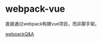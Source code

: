 # webpack-vue
直接通过webpack构建vue项目，而非脚手架。

[webpackQ&A](https://cvt41gdidxu.feishu.cn/docx/FBAqdSF4woOq7xx4G6XcU3RTn0c?from=from_copylink)
